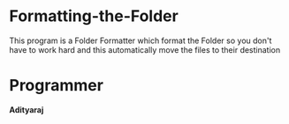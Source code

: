 # Formatting-the-Folder
This program is a Folder Formatter which format the Folder so you don't have to work hard and this automatically move the files to their destination 

# Programmer
**Adityaraj**
